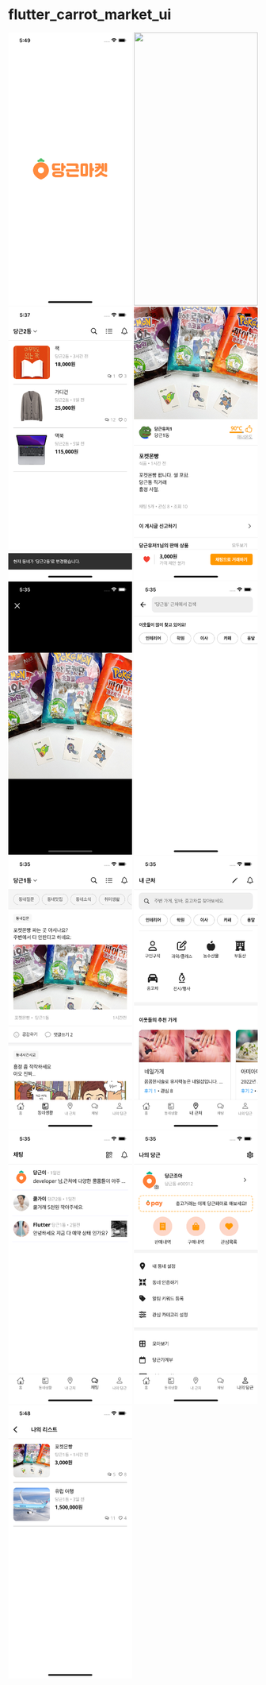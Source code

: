 # flutter_carrot_market_ui

<img src="assets/스플래쉬.png" width="250" height="550"/>
<img src="assets/홈.png" width="250" height="550"/>
<img src="assets/지역.png" width="250" height="550"/>
<img src="assets/게시물.png" width="250" height="550"/>
<img src="assets/제품확대.png" width="250" height="550"/>
<img src="assets/검색.png" width="250" height="550"/>

<img src="assets/동네생활.png" width="250" height="550"/>
<img src="assets/내근처.png" width="250" height="550"/>
<img src="assets/채팅.png" width="250" height="550"/>

<img src="assets/나의당근.png" width="250" height="550"/>
<img src="assets/좋아요목록.png" width="250" height="550"/>
